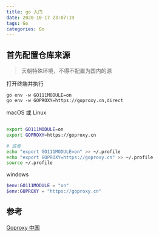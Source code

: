 ```yaml
---
title: go 入门
date: 2020-10-17 23:07:19
tags: Go
categories: Go
---
```






<!--more-->



## 首先配置仓库来源

> 天朝特殊环境，不得不配置为国内的源

打开终端并执行

```
go env -w GO111MODULE=on
go env -w GOPROXY=https://goproxy.cn,direct
```



macOS 或 Linux

```bash

export GO111MODULE=on
export GOPROXY=https://goproxy.cn

# 或者
echo "export GO111MODULE=on" >> ~/.profile
echo "export GOPROXY=https://goproxy.cn" >> ~/.profile
source ~/.profile
```



windows

```powershell
$env:GO111MODULE = "on"
$env:GOPROXY = "https://goproxy.cn"
```





## 参考

[Goproxy 中国](https://goproxy.cn/)